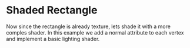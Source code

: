 # Shaded Rectangle

Now since the rectangle is already texture, lets shade it with a more comples shader.
In this example we add a normal attribute to each vertex and implement a basic lighting shader.
